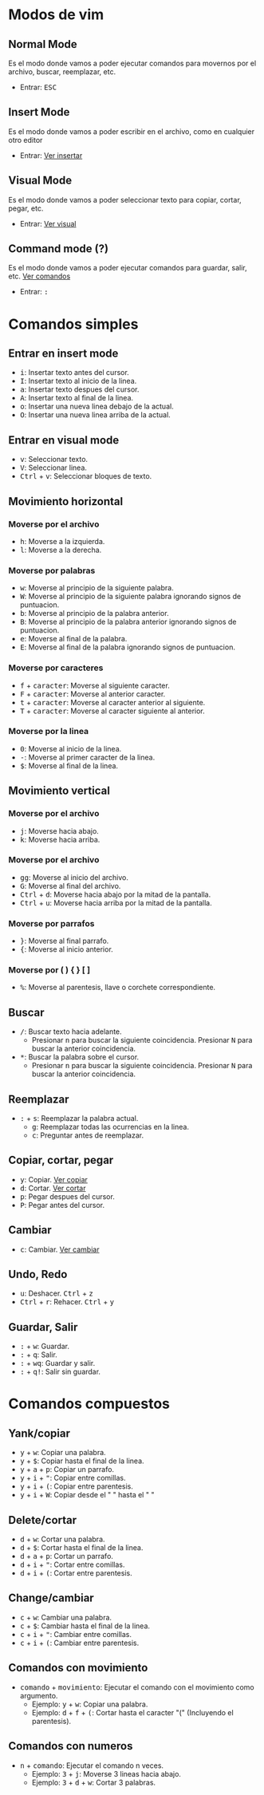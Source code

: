 # Modos de vim

## Normal Mode
Es el modo donde vamos a poder ejecutar comandos para movernos por el archivo, buscar, reemplazar, etc.
- Entrar: <kbd>ESC</kbd>

## Insert Mode
Es el modo donde vamos a poder escribir en el archivo, como en cualquier otro editor
- Entrar: [Ver insertar](#Entrar-en-insert-mode)

## Visual Mode
Es el modo donde vamos a poder seleccionar texto para copiar, cortar, pegar, etc.
- Entrar: [Ver visual](#Entrar-en-visual-mode)

## Command mode (?)
Es el modo donde vamos a poder ejecutar comandos para guardar, salir, etc. [Ver comandos](#Guardar,-salir)
- Entrar: <kbd>:</kbd>


# Comandos simples

## Entrar en insert mode
- <kbd>i</kbd>: Insertar texto antes del cursor.
- <kbd>I</kbd>: Insertar texto al inicio de la linea.
- <kbd>a</kbd>: Insertar texto despues del cursor.
- <kbd>A</kbd>: Insertar texto al final de la linea.
- <kbd>o</kbd>: Insertar una nueva linea debajo de la actual.
- <kbd>O</kbd>: Insertar una nueva linea arriba de la actual.

## Entrar en visual mode
- <kbd>v</kbd>: Seleccionar texto.
- <kbd>V</kbd>: Seleccionar linea.
- <kbd>Ctrl</kbd> + <kbd>v</kbd>: Seleccionar bloques de texto.

## Movimiento horizontal

### Moverse por el archivo
- <kbd>h</kbd>: Moverse a la izquierda.
- <kbd>l</kbd>: Moverse a la derecha.

### Moverse por palabras

- <kbd>w</kbd>: Moverse al principio de la siguiente palabra.
- <kbd>W</kbd>: Moverse al principio de la siguiente palabra ignorando signos de puntuacion.
- <kbd>b</kbd>: Moverse al principio de la palabra anterior.
- <kbd>B</kbd>: Moverse al principio de la palabra anterior ignorando signos de puntuacion.
- <kbd>e</kbd>: Moverse al final de la palabra.
- <kbd>E</kbd>: Moverse al final de la palabra ignorando signos de puntuacion.

### Moverse por caracteres
- <kbd>f</kbd> + <kbd>caracter</kbd>: Moverse al siguiente caracter.
- <kbd>F</kbd> + <kbd>caracter</kbd>: Moverse al anterior caracter.
- <kbd>t</kbd> + <kbd>caracter</kbd>: Moverse al caracter anterior al siguiente.
- <kbd>T</kbd> + <kbd>caracter</kbd>: Moverse al caracter siguiente al anterior.

### Moverse por la linea
- <kbd>0</kbd>: Moverse al inicio de la linea.
- <kbd>-</kbd>: Moverse al primer caracter de la linea.
- <kbd>$</kbd>: Moverse al final de la linea.

## Movimiento vertical

### Moverse por el archivo
- <kbd>j</kbd>: Moverse hacia abajo.
- <kbd>k</kbd>: Moverse hacia arriba.

### Moverse por el archivo
- <kbd>gg</kbd>: Moverse al inicio del archivo.
- <kbd>G</kbd>: Moverse al final del archivo.
- <kbd>Ctrl</kbd> + <kbd>d</kbd>: Moverse hacia abajo por la mitad de la pantalla.
- <kbd>Ctrl</kbd> + <kbd>u</kbd>: Moverse hacia arriba por la mitad de la pantalla.

### Moverse por parrafos
- <kbd>}</kbd>: Moverse al final parrafo.
- <kbd>{</kbd>: Moverse al inicio anterior.

### Moverse por ( ) { } [ ]
- <kbd>%</kbd>: Moverse al parentesis, llave o corchete correspondiente.

## Buscar
- <kbd>/</kbd>: Buscar texto hacia adelante. 
    - Presionar <kbd>n</kbd> para buscar la siguiente coincidencia. Presionar <kbd>N</kbd> para buscar la anterior coincidencia.
- <kbd>*</kbd>: Buscar la palabra sobre el cursor.
    - Presionar <kbd>n</kbd> para buscar la siguiente coincidencia. Presionar <kbd>N</kbd> para buscar la anterior coincidencia.

## Reemplazar
- <kbd>:</kbd> + <kbd>s</kbd>: Reemplazar la palabra actual.
    - <kbd>g</kbd>: Reemplazar todas las ocurrencias en la linea.
    - <kbd>c</kbd>: Preguntar antes de reemplazar.

## Copiar, cortar, pegar
- <kbd>y</kbd>: Copiar. [Ver copiar](#Yank/copiar)
- <kbd>d</kbd>: Cortar. [Ver cortar](#Delete/cortar)
- <kbd>p</kbd>: Pegar despues del cursor.
- <kbd>P</kbd>: Pegar antes del cursor.

## Cambiar
- <kbd>c</kbd>: Cambiar. [Ver cambiar](#Change/cambiar)

## Undo, Redo
- <kbd>u</kbd>: Deshacer. <kbd>Ctrl</kbd> + <kbd>z</kbd>
- <kbd>Ctrl</kbd> + <kbd>r</kbd>: Rehacer. <kbd>Ctrl</kbd> + <kbd>y</kbd>

## Guardar, Salir
- <kbd>:</kbd> + <kbd>w</kbd>: Guardar.
- <kbd>:</kbd> + <kbd>q</kbd>: Salir.
- <kbd>:</kbd> + <kbd>wq</kbd>: Guardar y salir.
- <kbd>:</kbd> + <kbd>q!</kbd>: Salir sin guardar.

# Comandos compuestos

## Yank/copiar
- <kbd>y</kbd> + <kbd>w</kbd>: Copiar una palabra.
- <kbd>y</kbd> + <kbd>$</kbd>: Copiar hasta el final de la linea.
- <kbd>y</kbd> + <kbd>a</kbd> + <kbd>p</kbd>: Copiar un parrafo.
- <kbd>y</kbd> + <kbd>i</kbd> + <kbd>"</kbd>: Copiar entre comillas.
- <kbd>y</kbd> + <kbd>i</kbd> + <kbd>(</kbd>: Copiar entre parentesis.
- <kbd>y</kbd> + <kbd>i</kbd> + <kbd>W</kbd>: Copiar desde el " " hasta el " "

## Delete/cortar
- <kbd>d</kbd> + <kbd>w</kbd>: Cortar una palabra.
- <kbd>d</kbd> + <kbd>$</kbd>: Cortar hasta el final de la linea.
- <kbd>d</kbd> + <kbd>a</kbd> + <kbd>p</kbd>: Cortar un parrafo.
- <kbd>d</kbd> + <kbd>i</kbd> + <kbd>"</kbd>: Cortar entre comillas.
- <kbd>d</kbd> + <kbd>i</kbd> + <kbd>(</kbd>: Cortar entre parentesis.

## Change/cambiar
- <kbd>c</kbd> + <kbd>w</kbd>: Cambiar una palabra.
- <kbd>c</kbd> + <kbd>$</kbd>: Cambiar hasta el final de la linea.
- <kbd>c</kbd> + <kbd>i</kbd> + <kbd>"</kbd>: Cambiar entre comillas.
- <kbd>c</kbd> + <kbd>i</kbd> + <kbd>(</kbd>: Cambiar entre parentesis.

## Comandos con movimiento
- <kbd>comando</kbd> + <kbd>movimiento</kbd>: Ejecutar el comando con el movimiento como argumento.
    - Ejemplo: <kbd>y</kbd> + <kbd>w</kbd>: Copiar una palabra.
    - Ejemplo: <kbd>d</kbd> + <kbd>f</kbd> + <kbd>(</kbd>: Cortar hasta el caracter "(" (Incluyendo el parentesis).

## Comandos con numeros
- <kbd>n</kbd> + <kbd>comando</kbd>: Ejecutar el comando n veces.
    - Ejemplo: <kbd>3</kbd> + <kbd>j</kbd>: Moverse 3 lineas hacia abajo.
    - Ejemplo: <kbd>3</kbd> + <kbd>d</kbd> + <kbd>w</kbd>: Cortar 3 palabras.
